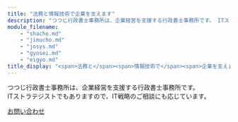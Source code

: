 ```yaml
---
title: "法務と情報技術で企業を支えます"
description: "つつじ行政書士事務所は、企業経営を支援する行政書士事務所です。 ITストラテジストでもありますので、IT関係のご相談にも応じます。"
module_filename:
    - "shacho.md"
    - "jimucho.md"
    - "josys.md"
    - "gyosei.md"
    - "eigyo.md"
title_display: "<span>法務と</span><span>情報技術で</span><span>企業を支えます</span>"
---
```


つつじ行政書士事務所は、企業経営を支援する行政書士事務所です。  
ITストラテジストでもありますので、IT戦略のご相談にも応じています。

<a href="/contact.html" class="button">お問い合わせ</a>


